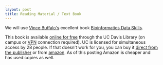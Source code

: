 ```yaml
---
layout: post
title: Reading Material / Text Book
---
```


We will use [Vince Buffalo's](http://www.vincebuffalo.com/) excellent book [Bioinformatics Data Skills](http://shop.oreilly.com/product/0636920030157.do).

This book is available [online for free](https://vpn.lib.ucdavis.edu/F/,DanaInfo=harvest.lib.ucdavis.edu,SSL+X81R141I896C7449AHBKYFALP17MF9GQYCL1G5QKLIDCRYK1T9-63591?func=item-global&doc_library=UCD01&doc_number=003942664&year=&volume=&sub_library=ELECT) through the UC Davis Library (on campus or [VPN](https://www.lib.ucdavis.edu/ul/services/connect/) connection required).  UC is licensed for simultaneous access by 28 people.  If that doesn't work for you, you can buy it [direct from the publisher](http://shop.oreilly.com/product/0636920030157.do) or from [amazon](http://www.amazon.com/Bioinformatics-Data-Skills-Reproducible-Research/dp/1449367372).  As of this posting Amazon is cheaper and has used copies as well.
